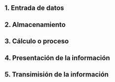## 1. Entrada de datos

## 2. Almacenamiento

## 3. Cálculo o proceso

## 4. Presentación de la información

## 5. Transimisión de la información

